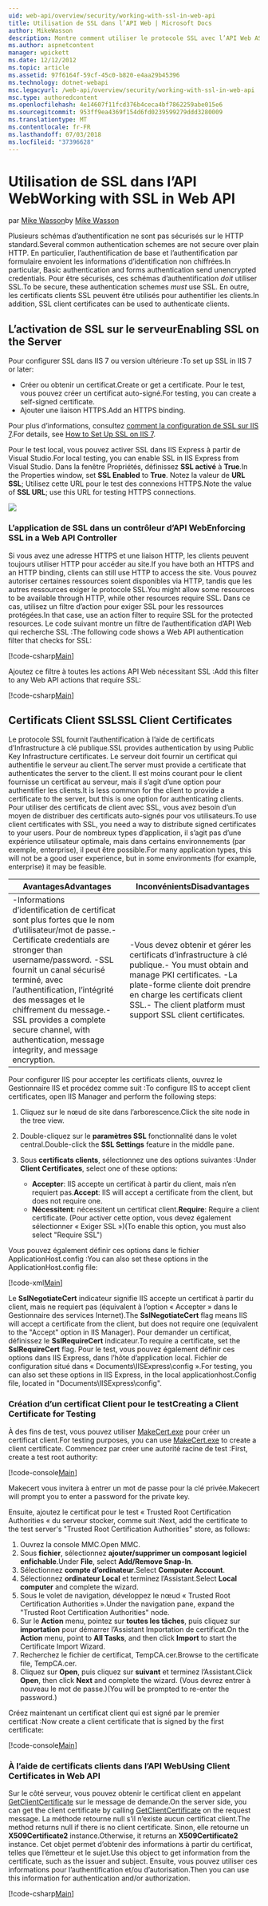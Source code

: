 ```yaml
---
uid: web-api/overview/security/working-with-ssl-in-web-api
title: Utilisation de SSL dans l’API Web | Microsoft Docs
author: MikeWasson
description: Montre comment utiliser le protocole SSL avec l’API Web ASP.NET, y compris à l’aide de certificats client SSL.
ms.author: aspnetcontent
manager: wpickett
ms.date: 12/12/2012
ms.topic: article
ms.assetid: 97f6164f-59cf-45c0-b820-e4aa29b45396
ms.technology: dotnet-webapi
msc.legacyurl: /web-api/overview/security/working-with-ssl-in-web-api
msc.type: authoredcontent
ms.openlocfilehash: 4e14607f11fcd376b4ceca4bf7862259abe015e6
ms.sourcegitcommit: 953ff9ea4369f154d6fd0239599279ddd3280009
ms.translationtype: MT
ms.contentlocale: fr-FR
ms.lasthandoff: 07/03/2018
ms.locfileid: "37396628"
---
```

<a name="working-with-ssl-in-web-api"></a><span data-ttu-id="931d4-103">Utilisation de SSL dans l’API Web</span><span class="sxs-lookup"><span data-stu-id="931d4-103">Working with SSL in Web API</span></span>
====================
<span data-ttu-id="931d4-104">par [Mike Wasson](https://github.com/MikeWasson)</span><span class="sxs-lookup"><span data-stu-id="931d4-104">by [Mike Wasson](https://github.com/MikeWasson)</span></span>

<span data-ttu-id="931d4-105">Plusieurs schémas d’authentification ne sont pas sécurisés sur le HTTP standard.</span><span class="sxs-lookup"><span data-stu-id="931d4-105">Several common authentication schemes are not secure over plain HTTP.</span></span> <span data-ttu-id="931d4-106">En particulier, l’authentification de base et l’authentification par formulaire envoient les informations d’identification non chiffrées.</span><span class="sxs-lookup"><span data-stu-id="931d4-106">In particular, Basic authentication and forms authentication send unencrypted credentials.</span></span> <span data-ttu-id="931d4-107">Pour être sécurisés, ces schémas d’authentification *doit* utiliser SSL.</span><span class="sxs-lookup"><span data-stu-id="931d4-107">To be secure, these authentication schemes *must* use SSL.</span></span> <span data-ttu-id="931d4-108">En outre, les certificats clients SSL peuvent être utilisés pour authentifier les clients.</span><span class="sxs-lookup"><span data-stu-id="931d4-108">In addition, SSL client certificates can be used to authenticate clients.</span></span>

## <a name="enabling-ssl-on-the-server"></a><span data-ttu-id="931d4-109">L’activation de SSL sur le serveur</span><span class="sxs-lookup"><span data-stu-id="931d4-109">Enabling SSL on the Server</span></span>

<span data-ttu-id="931d4-110">Pour configurer SSL dans IIS 7 ou version ultérieure :</span><span class="sxs-lookup"><span data-stu-id="931d4-110">To set up SSL in IIS 7 or later:</span></span>

- <span data-ttu-id="931d4-111">Créer ou obtenir un certificat.</span><span class="sxs-lookup"><span data-stu-id="931d4-111">Create or get a certificate.</span></span> <span data-ttu-id="931d4-112">Pour le test, vous pouvez créer un certificat auto-signé.</span><span class="sxs-lookup"><span data-stu-id="931d4-112">For testing, you can create a self-signed certificate.</span></span>
- <span data-ttu-id="931d4-113">Ajouter une liaison HTTPS.</span><span class="sxs-lookup"><span data-stu-id="931d4-113">Add an HTTPS binding.</span></span>

<span data-ttu-id="931d4-114">Pour plus d’informations, consultez [comment la configuration de SSL sur IIS 7](https://www.iis.net/learn/manage/configuring-security/how-to-set-up-ssl-on-iis).</span><span class="sxs-lookup"><span data-stu-id="931d4-114">For details, see [How to Set Up SSL on IIS 7](https://www.iis.net/learn/manage/configuring-security/how-to-set-up-ssl-on-iis).</span></span>

<span data-ttu-id="931d4-115">Pour le test local, vous pouvez activer SSL dans IIS Express à partir de Visual Studio.</span><span class="sxs-lookup"><span data-stu-id="931d4-115">For local testing, you can enable SSL in IIS Express from Visual Studio.</span></span> <span data-ttu-id="931d4-116">Dans la fenêtre Propriétés, définissez **SSL activé** à **True**.</span><span class="sxs-lookup"><span data-stu-id="931d4-116">In the Properties window, set **SSL Enabled** to **True**.</span></span> <span data-ttu-id="931d4-117">Notez la valeur de **URL SSL**; Utilisez cette URL pour le test des connexions HTTPS.</span><span class="sxs-lookup"><span data-stu-id="931d4-117">Note the value of **SSL URL**; use this URL for testing HTTPS connections.</span></span>

![](working-with-ssl-in-web-api/_static/image1.png)

### <a name="enforcing-ssl-in-a-web-api-controller"></a><span data-ttu-id="931d4-118">L’application de SSL dans un contrôleur d’API Web</span><span class="sxs-lookup"><span data-stu-id="931d4-118">Enforcing SSL in a Web API Controller</span></span>

<span data-ttu-id="931d4-119">Si vous avez une adresse HTTPS et une liaison HTTP, les clients peuvent toujours utiliser HTTP pour accéder au site.</span><span class="sxs-lookup"><span data-stu-id="931d4-119">If you have both an HTTPS and an HTTP binding, clients can still use HTTP to access the site.</span></span> <span data-ttu-id="931d4-120">Vous pouvez autoriser certaines ressources soient disponibles via HTTP, tandis que les autres ressources exiger le protocole SSL.</span><span class="sxs-lookup"><span data-stu-id="931d4-120">You might allow some resources to be available through HTTP, while other resources require SSL.</span></span> <span data-ttu-id="931d4-121">Dans ce cas, utilisez un filtre d’action pour exiger SSL pour les ressources protégées.</span><span class="sxs-lookup"><span data-stu-id="931d4-121">In that case, use an action filter to require SSL for the protected resources.</span></span> <span data-ttu-id="931d4-122">Le code suivant montre un filtre de l’authentification d’API Web qui recherche SSL :</span><span class="sxs-lookup"><span data-stu-id="931d4-122">The following code shows a Web API authentication filter that checks for SSL:</span></span>

[!code-csharp[Main](working-with-ssl-in-web-api/samples/sample1.cs)]

<span data-ttu-id="931d4-123">Ajoutez ce filtre à toutes les actions API Web nécessitant SSL :</span><span class="sxs-lookup"><span data-stu-id="931d4-123">Add this filter to any Web API actions that require SSL:</span></span>

[!code-csharp[Main](working-with-ssl-in-web-api/samples/sample2.cs)]

## <a name="ssl-client-certificates"></a><span data-ttu-id="931d4-124">Certificats Client SSL</span><span class="sxs-lookup"><span data-stu-id="931d4-124">SSL Client Certificates</span></span>

<span data-ttu-id="931d4-125">Le protocole SSL fournit l’authentification à l’aide de certificats d’Infrastructure à clé publique.</span><span class="sxs-lookup"><span data-stu-id="931d4-125">SSL provides authentication by using Public Key Infrastructure certificates.</span></span> <span data-ttu-id="931d4-126">Le serveur doit fournir un certificat qui authentifie le serveur au client.</span><span class="sxs-lookup"><span data-stu-id="931d4-126">The server must provide a certificate that authenticates the server to the client.</span></span> <span data-ttu-id="931d4-127">Il est moins courant pour le client fournisse un certificat au serveur, mais il s’agit d’une option pour authentifier les clients.</span><span class="sxs-lookup"><span data-stu-id="931d4-127">It is less common for the client to provide a certificate to the server, but this is one option for authenticating clients.</span></span> <span data-ttu-id="931d4-128">Pour utiliser des certificats de client avec SSL, vous avez besoin d’un moyen de distribuer des certificats auto-signés pour vos utilisateurs.</span><span class="sxs-lookup"><span data-stu-id="931d4-128">To use client certificates with SSL, you need a way to distribute signed certificates to your users.</span></span> <span data-ttu-id="931d4-129">Pour de nombreux types d’application, il s’agit pas d’une expérience utilisateur optimale, mais dans certains environnements (par exemple, enterprise), il peut être possible.</span><span class="sxs-lookup"><span data-stu-id="931d4-129">For many application types, this will not be a good user experience, but in some environments (for example, enterprise) it may be feasible.</span></span>

| <span data-ttu-id="931d4-130">Avantages</span><span class="sxs-lookup"><span data-stu-id="931d4-130">Advantages</span></span> | <span data-ttu-id="931d4-131">Inconvénients</span><span class="sxs-lookup"><span data-stu-id="931d4-131">Disadvantages</span></span> |
| --- | --- |
| <span data-ttu-id="931d4-132">-Informations d’identification de certificat sont plus fortes que le nom d’utilisateur/mot de passe.</span><span class="sxs-lookup"><span data-stu-id="931d4-132">- Certificate credentials are stronger than username/password.</span></span> <span data-ttu-id="931d4-133">-SSL fournit un canal sécurisé terminé, avec l’authentification, l’intégrité des messages et le chiffrement du message.</span><span class="sxs-lookup"><span data-stu-id="931d4-133">- SSL provides a complete secure channel, with authentication, message integrity, and message encryption.</span></span> | <span data-ttu-id="931d4-134">-Vous devez obtenir et gérer les certificats d’infrastructure à clé publique.</span><span class="sxs-lookup"><span data-stu-id="931d4-134">- You must obtain and manage PKI certificates.</span></span> <span data-ttu-id="931d4-135">-La plate-forme cliente doit prendre en charge les certificats client SSL.</span><span class="sxs-lookup"><span data-stu-id="931d4-135">- The client platform must support SSL client certificates.</span></span> |

<span data-ttu-id="931d4-136">Pour configurer IIS pour accepter les certificats clients, ouvrez le Gestionnaire IIS et procédez comme suit :</span><span class="sxs-lookup"><span data-stu-id="931d4-136">To configure IIS to accept client certificates, open IIS Manager and perform the following steps:</span></span>

1. <span data-ttu-id="931d4-137">Cliquez sur le nœud de site dans l’arborescence.</span><span class="sxs-lookup"><span data-stu-id="931d4-137">Click the site node in the tree view.</span></span>
2. <span data-ttu-id="931d4-138">Double-cliquez sur le **paramètres SSL** fonctionnalité dans le volet central.</span><span class="sxs-lookup"><span data-stu-id="931d4-138">Double-click the **SSL Settings** feature in the middle pane.</span></span>
3. <span data-ttu-id="931d4-139">Sous **certificats clients**, sélectionnez une des options suivantes :</span><span class="sxs-lookup"><span data-stu-id="931d4-139">Under **Client Certificates**, select one of these options:</span></span> 

    - <span data-ttu-id="931d4-140">**Accepter**: IIS accepte un certificat à partir du client, mais n’en requiert pas.</span><span class="sxs-lookup"><span data-stu-id="931d4-140">**Accept**: IIS will accept a certificate from the client, but does not require one.</span></span>
    - <span data-ttu-id="931d4-141">**Nécessitent**: nécessitent un certificat client.</span><span class="sxs-lookup"><span data-stu-id="931d4-141">**Require**: Require a client certificate.</span></span> <span data-ttu-id="931d4-142">(Pour activer cette option, vous devez également sélectionner « Exiger SSL »)</span><span class="sxs-lookup"><span data-stu-id="931d4-142">(To enable this option, you must also select "Require SSL")</span></span>

<span data-ttu-id="931d4-143">Vous pouvez également définir ces options dans le fichier ApplicationHost.config :</span><span class="sxs-lookup"><span data-stu-id="931d4-143">You can also set these options in the ApplicationHost.config file:</span></span>

[!code-xml[Main](working-with-ssl-in-web-api/samples/sample3.xml)]

<span data-ttu-id="931d4-144">Le **SslNegotiateCert** indicateur signifie IIS accepte un certificat à partir du client, mais ne requiert pas (équivalent à l’option « Accepter » dans le Gestionnaire des services Internet).</span><span class="sxs-lookup"><span data-stu-id="931d4-144">The **SslNegotiateCert** flag means IIS will accept a certificate from the client, but does not require one (equivalent to the "Accept" option in IIS Manager).</span></span> <span data-ttu-id="931d4-145">Pour demander un certificat, définissez le **SslRequireCert** indicateur.</span><span class="sxs-lookup"><span data-stu-id="931d4-145">To require a certificate, set the **SslRequireCert** flag.</span></span> <span data-ttu-id="931d4-146">Pour le test, vous pouvez également définir ces options dans IIS Express, dans l’hôte d’application local. Fichier de configuration situé dans « Documents\IISExpress\config ».</span><span class="sxs-lookup"><span data-stu-id="931d4-146">For testing, you can also set these options in IIS Express, in the local applicationhost.Config file, located in "Documents\IISExpress\config".</span></span>

### <a name="creating-a-client-certificate-for-testing"></a><span data-ttu-id="931d4-147">Création d’un certificat Client pour le test</span><span class="sxs-lookup"><span data-stu-id="931d4-147">Creating a Client Certificate for Testing</span></span>

<span data-ttu-id="931d4-148">À des fins de test, vous pouvez utiliser [MakeCert.exe](https://msdn.microsoft.com/library/bfsktky3.aspx) pour créer un certificat client.</span><span class="sxs-lookup"><span data-stu-id="931d4-148">For testing purposes, you can use [MakeCert.exe](https://msdn.microsoft.com/library/bfsktky3.aspx) to create a client certificate.</span></span> <span data-ttu-id="931d4-149">Commencez par créer une autorité racine de test :</span><span class="sxs-lookup"><span data-stu-id="931d4-149">First, create a test root authority:</span></span>

[!code-console[Main](working-with-ssl-in-web-api/samples/sample4.cmd)]

<span data-ttu-id="931d4-150">Makecert vous invitera à entrer un mot de passe pour la clé privée.</span><span class="sxs-lookup"><span data-stu-id="931d4-150">Makecert will prompt you to enter a password for the private key.</span></span>

<span data-ttu-id="931d4-151">Ensuite, ajoutez le certificat pour le test « Trusted Root Certification Authorities « du serveur stocker, comme suit :</span><span class="sxs-lookup"><span data-stu-id="931d4-151">Next, add the certificate to the test server's "Trusted Root Certification Authorities" store, as follows:</span></span>

1. <span data-ttu-id="931d4-152">Ouvrez la console MMC.</span><span class="sxs-lookup"><span data-stu-id="931d4-152">Open MMC.</span></span>
2. <span data-ttu-id="931d4-153">Sous **fichier**, sélectionnez **ajouter/supprimer un composant logiciel enfichable**.</span><span class="sxs-lookup"><span data-stu-id="931d4-153">Under **File**, select **Add/Remove Snap-In**.</span></span>
3. <span data-ttu-id="931d4-154">Sélectionnez **compte d’ordinateur**.</span><span class="sxs-lookup"><span data-stu-id="931d4-154">Select **Computer Account**.</span></span>
4. <span data-ttu-id="931d4-155">Sélectionnez **ordinateur Local** et terminez l’Assistant.</span><span class="sxs-lookup"><span data-stu-id="931d4-155">Select **Local computer** and complete the wizard.</span></span>
5. <span data-ttu-id="931d4-156">Sous le volet de navigation, développez le nœud « Trusted Root Certification Authorities ».</span><span class="sxs-lookup"><span data-stu-id="931d4-156">Under the navigation pane, expand the "Trusted Root Certification Authorities" node.</span></span>
6. <span data-ttu-id="931d4-157">Sur le **Action** menu, pointez sur **toutes les tâches**, puis cliquez sur **importation** pour démarrer l’Assistant Importation de certificat.</span><span class="sxs-lookup"><span data-stu-id="931d4-157">On the **Action** menu, point to **All Tasks**, and then click **Import** to start the Certificate Import Wizard.</span></span>
7. <span data-ttu-id="931d4-158">Recherchez le fichier de certificat, TempCA.cer.</span><span class="sxs-lookup"><span data-stu-id="931d4-158">Browse to the certificate file, TempCA.cer.</span></span>
8. <span data-ttu-id="931d4-159">Cliquez sur **Open**, puis cliquez sur **suivant** et terminez l’Assistant.</span><span class="sxs-lookup"><span data-stu-id="931d4-159">Click **Open**, then click **Next** and complete the wizard.</span></span> <span data-ttu-id="931d4-160">(Vous devrez entrer à nouveau le mot de passe.)</span><span class="sxs-lookup"><span data-stu-id="931d4-160">(You will be prompted to re-enter the password.)</span></span>

<span data-ttu-id="931d4-161">Créez maintenant un certificat client qui est signé par le premier certificat :</span><span class="sxs-lookup"><span data-stu-id="931d4-161">Now create a client certificate that is signed by the first certificate:</span></span>

[!code-console[Main](working-with-ssl-in-web-api/samples/sample5.cmd)]

### <a name="using-client-certificates-in-web-api"></a><span data-ttu-id="931d4-162">À l’aide de certificats clients dans l’API Web</span><span class="sxs-lookup"><span data-stu-id="931d4-162">Using Client Certificates in Web API</span></span>

<span data-ttu-id="931d4-163">Sur le côté serveur, vous pouvez obtenir le certificat client en appelant [GetClientCertificate](https://msdn.microsoft.com/library/system.net.http.httprequestmessageextensions.getclientcertificate.aspx) sur le message de demande.</span><span class="sxs-lookup"><span data-stu-id="931d4-163">On the server side, you can get the client certificate by calling [GetClientCertificate](https://msdn.microsoft.com/library/system.net.http.httprequestmessageextensions.getclientcertificate.aspx) on the request message.</span></span> <span data-ttu-id="931d4-164">La méthode retourne null s’il n’existe aucun certificat client.</span><span class="sxs-lookup"><span data-stu-id="931d4-164">The method returns null if there is no client certificate.</span></span> <span data-ttu-id="931d4-165">Sinon, elle retourne un **X509Certificate2** instance.</span><span class="sxs-lookup"><span data-stu-id="931d4-165">Otherwise, it returns an **X509Certificate2** instance.</span></span> <span data-ttu-id="931d4-166">Cet objet permet d’obtenir des informations à partir du certificat, telles que l’émetteur et le sujet.</span><span class="sxs-lookup"><span data-stu-id="931d4-166">Use this object to get information from the certificate, such as the issuer and subject.</span></span> <span data-ttu-id="931d4-167">Ensuite, vous pouvez utiliser ces informations pour l’authentification et/ou d’autorisation.</span><span class="sxs-lookup"><span data-stu-id="931d4-167">Then you can use this information for authentication and/or authorization.</span></span>

[!code-csharp[Main](working-with-ssl-in-web-api/samples/sample6.cs)]
